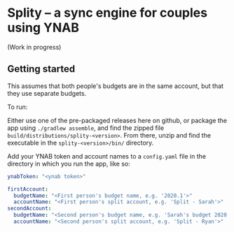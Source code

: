 # Splity – a sync engine for couples using YNAB
(Work in progress)

## Getting started
This assumes that both people's budgets are in the same account, but that they use separate budgets.

To run:

Either use one of the pre-packaged releases here on github, or package the app using `./gradlew assemble`, and find the zipped file `build/distributions/splity-<version>`. From there, unzip and find the executable in the `splity-<version>/bin/` directory.

Add your YNAB token and account names to a `config.yaml` file in the directory in which you run the app, like so:
```yaml
ynabToken: "<ynab token>"

firstAccount:
  budgetName: "<First person's budget name, e.g. '2020.1'>"
  accountName: "<First person's split account, e.g. 'Split - Sarah'>"
secondAccount:
  budgetName: "<Second person's budget name, e.g. 'Sarah's budget 2020'>"
  accountName: "<Second person's split account, e.g. 'Split - Ryan'>"
```
